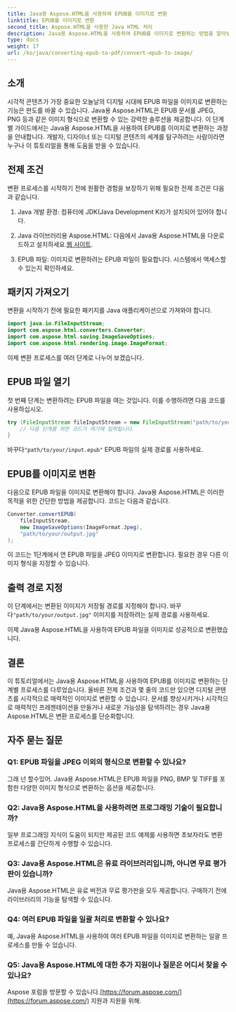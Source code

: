 ```yaml
---
title: Java용 Aspose.HTML을 사용하여 EPUB를 이미지로 변환
linktitle: EPUB를 이미지로 변환
second_title: Aspose.HTML을 사용한 Java HTML 처리
description: Java용 Aspose.HTML을 사용하여 EPUB를 이미지로 변환하는 방법을 알아보세요. 디지털 콘텐츠를 손쉽게 변환하세요. 단계별 가이드가 포함되어 있습니다.
type: docs
weight: 17
url: /ko/java/converting-epub-to-pdf/convert-epub-to-image/
---
```


## 소개

시각적 콘텐츠가 가장 중요한 오늘날의 디지털 시대에 EPUB 파일을 이미지로 변환하는 기능은 판도를 바꿀 수 있습니다. Java용 Aspose.HTML은 EPUB 문서를 JPEG, PNG 등과 같은 이미지 형식으로 변환할 수 있는 강력한 솔루션을 제공합니다. 이 단계별 가이드에서는 Java용 Aspose.HTML을 사용하여 EPUB를 이미지로 변환하는 과정을 안내합니다. 개발자, 디자이너 또는 디지털 콘텐츠의 세계를 탐구하려는 사람이라면 누구나 이 튜토리얼을 통해 도움을 받을 수 있습니다.

## 전제 조건

변환 프로세스를 시작하기 전에 원활한 경험을 보장하기 위해 필요한 전제 조건은 다음과 같습니다.

1. Java 개발 환경: 컴퓨터에 JDK(Java Development Kit)가 설치되어 있어야 합니다.

2.  Java 라이브러리용 Aspose.HTML: 다음에서 Java용 Aspose.HTML을 다운로드하고 설치하세요.[웹 사이트](https://releases.aspose.com/html/java/).

3. EPUB 파일: 이미지로 변환하려는 EPUB 파일이 필요합니다. 시스템에서 액세스할 수 있는지 확인하세요.

## 패키지 가져오기

변환을 시작하기 전에 필요한 패키지를 Java 애플리케이션으로 가져와야 합니다.

```java
import java.io.FileInputStream;
import com.aspose.html.converters.Converter;
import com.aspose.html.saving.ImageSaveOptions;
import com.aspose.html.rendering.image.ImageFormat;
```

이제 변환 프로세스를 여러 단계로 나누어 보겠습니다.

## EPUB 파일 열기

첫 번째 단계는 변환하려는 EPUB 파일을 여는 것입니다. 이를 수행하려면 다음 코드를 사용하십시오.

```java
try (FileInputStream fileInputStream = new FileInputStream("path/to/your/input.epub")) {
    // 다음 단계를 위한 코드가 여기에 입력됩니다.
}
```

 바꾸다`"path/to/your/input.epub"` EPUB 파일의 실제 경로를 사용하세요.

## EPUB를 이미지로 변환

다음으로 EPUB 파일을 이미지로 변환해야 합니다. Java용 Aspose.HTML은 이러한 목적을 위한 간단한 방법을 제공합니다. 코드는 다음과 같습니다.

```java
Converter.convertEPUB(
    fileInputStream,
    new ImageSaveOptions(ImageFormat.Jpeg),
    "path/to/your/output.jpg"
);
```

이 코드는 1단계에서 연 EPUB 파일을 JPEG 이미지로 변환합니다. 필요한 경우 다른 이미지 형식을 지정할 수 있습니다.

## 출력 경로 지정

이 단계에서는 변환된 이미지가 저장될 경로를 지정해야 합니다. 바꾸다`"path/to/your/output.jpg"` 이미지를 저장하려는 실제 경로를 사용하세요.

이제 Java용 Aspose.HTML을 사용하여 EPUB 파일을 이미지로 성공적으로 변환했습니다.

## 결론

이 튜토리얼에서는 Java용 Aspose.HTML을 사용하여 EPUB를 이미지로 변환하는 단계별 프로세스를 다루었습니다. 올바른 전제 조건과 몇 줄의 코드만 있으면 디지털 콘텐츠를 시각적으로 매력적인 이미지로 변환할 수 있습니다. 문서를 향상시키거나 시각적으로 매력적인 프레젠테이션을 만들거나 새로운 가능성을 탐색하려는 경우 Java용 Aspose.HTML은 변환 프로세스를 단순화합니다.

## 자주 묻는 질문

### Q1: EPUB 파일을 JPEG 이외의 형식으로 변환할 수 있나요?
그래 넌 할수있어. Java용 Aspose.HTML은 EPUB 파일을 PNG, BMP 및 TIFF를 포함한 다양한 이미지 형식으로 변환하는 옵션을 제공합니다.

### Q2: Java용 Aspose.HTML을 사용하려면 프로그래밍 기술이 필요합니까?
일부 프로그래밍 지식이 도움이 되지만 제공된 코드 예제를 사용하면 초보자라도 변환 프로세스를 간단하게 수행할 수 있습니다.

### Q3: Java용 Aspose.HTML은 유료 라이브러리입니까, 아니면 무료 평가판이 있습니까?
Java용 Aspose.HTML은 유료 버전과 무료 평가판을 모두 제공합니다. 구매하기 전에 라이브러리의 기능을 탐색할 수 있습니다.

### Q4: 여러 EPUB 파일을 일괄 처리로 변환할 수 있나요?
예, Java용 Aspose.HTML을 사용하여 여러 EPUB 파일을 이미지로 변환하는 일괄 프로세스를 만들 수 있습니다.

### Q5: Java용 Aspose.HTML에 대한 추가 지원이나 질문은 어디서 찾을 수 있나요?
 Aspose 포럼을 방문할 수 있습니다.[https://forum.aspose.com/](https://forum.aspose.com/) 지원과 지원을 위해.